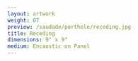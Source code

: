 ```yaml
---
layout: artwork
weight: 07
preview: /saudade/porthole/receding.jpg
title: Receding
dimensions: 9" x 9"
medium: Encaustic on Panel
---
```

